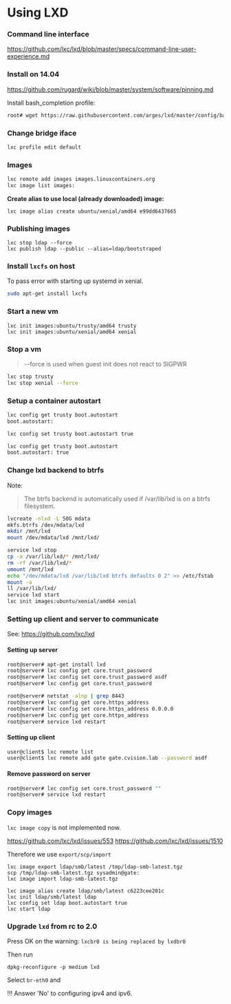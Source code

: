 # Using LXD

### Command line interface

https://github.com/lxc/lxd/blob/master/specs/command-line-user-experience.md

### Install on 14.04

https://github.com/rugard/wiki/blob/master/system/software/pinning.md

Install bash_completion profile:

```bash
root# wget https://raw.githubusercontent.com/arges/lxd/master/config/bash/lxc.in -O /etc/bash_completion.d/lxd
```

### Change bridge iface

```bash
lxc profile edit default
```

### Images

```bash
lxc remote add images images.linuxcontainers.org
lxc image list images:
```

**Create alias to use local (already downloaded) image:**

```
lxc image alias create ubuntu/xenial/amd64 e99dd6437665
```

### Publishing images

```
lxc stop ldap --force
lxc publish ldap --public --alias=ldap/bootstraped
```


### Install `lxcfs` on host

To pass error with starting up systemd in xenial.

```bash
sudo apt-get install lxcfs
```

### Start a new vm

```
lxc init images:ubuntu/trusty/amd64 trusty
lxc init images:ubuntu/xenial/amd64 xenial
```

### Stop a vm

> --force is used when guest init does not react to SIGPWR

```bash
lxc stop trusty
lxc stop xenial --force
```

### Setup a container autostart

```bash
lxc config get trusty boot.autostart
boot.autostart:

lxc config set trusty boot.autostart true

lxc config get trusty boot.autostart
boot.autostart: true
```

### Change lxd backend to btrfs

Note: 

> The btrfs backend is automatically used if /var/lib/lxd is on a btrfs filesystem.

```bash
lvcreate -nlxd -L 50G mdata
mkfs.btrfs /dev/mdata/lxd
mkdir /mnt/lxd
mount /dev/mdata/lxd /mnt/lxd/

service lxd stop
cp -a /var/lib/lxd/* /mnt/lxd/
rm -rf /var/lib/lxd/*
umount /mnt/lxd
echo "/dev/mdata/lxd /var/lib/lxd btrfs defaults 0 2" >> /etc/fstab
mount -a
ll /var/lib/lxd/
service lxd start
lxc init images:ubuntu/xenial/amd64 xenial
```

### Setting up client and server to communicate

See: https://github.com/lxc/lxd

#### Setting up server

```bash
root@server# apt-get install lxd
root@server# lxc config get core.trust_password
root@server# lxc config set core.trust_password asdf
root@server# lxc config get core.trust_password

root@server# netstat -alnp | grep 8443
root@server# lxc config get core.https_address
root@server# lxc config set core.https_address 0.0.0.0
root@server# lxc config get core.https_address
root@server# service lxd restart
```

#### Setting up client

```bash
user@client$ lxc remote list
user@client$ lxc remote add gate gate.cvision.lab --password asdf
```

#### Remove password on server

```bash
root@server# lxc config set core.trust_password ""
root@server# service lxd restart
```

### Copy images

`lxc image copy` is not implemented now.

https://github.com/lxc/lxd/issues/553
https://github.com/lxc/lxd/issues/1510

Therefore we use `export/scp/import`

```
lxc image export ldap/smb/latest /tmp/ldap-smb-latest.tgz
scp /tmp/ldap-smb-latest.tgz sysadmin@gate:
lxc image import ldap-smb-latest.tgz

lxc image alias create ldap/smb/latest c6223cee201c
lxc init ldap/smb/latest ldap
lxc config set ldap boot.autostart true
lxc start ldap
```

### Upgrade `lxd` from rc to 2.0

Press OK on the warning: `lxcbr0 is being replaced by lxdbr0`

Then run 

```
dpkg-reconfigure -p medium lxd
```
Select `br-eth0` and 

!!! Answer 'No' to configuring ipv4 and ipv6.


